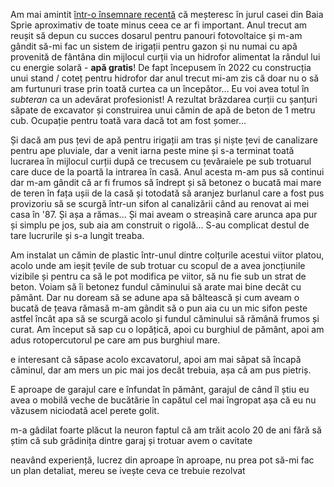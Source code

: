Am mai amintit [într-o însemnare recentă](https://www.rusiczki.net/2023/06/05/noul-numar-de-casa/) că meșteresc în jurul casei din Baia Sprie aproximativ de toate minus ceea ce ar fi important. Anul trecut am reușit să depun cu succes dosarul pentru panouri fotovoltaice și m-am gândit să-mi fac un sistem de irigații pentru gazon și nu numai cu apă provenită de fântâna din mijlocul curții via un hidrofor alimentat la rândul lui cu energie solară - **apă gratis**! De fapt începusem în 2022 cu construcția unui stand / coteț pentru hidrofor dar anul trecut mi-am zis că doar nu o să am furtunuri trase prin toată curtea ca un începător... Eu voi avea totul în *subteran* ca un adevărat profesionist! A rezultat brăzdarea curții cu șanțuri săpate de excavator și construirea unui cămin de apă de beton de 1 metru cub. Ocupație pentru toată vara dacă tot am fost șomer...

Și dacă am pus țevi de apă pentru irigații am tras și niște țevi de canalizare pentru ape pluviale, dar a venit iarna peste mine și s-a terminat toată lucrarea în mijlocul curții după ce trecusem cu țevăraiele pe sub trotuarul care duce de la poartă la intrarea în casă. Anul acesta m-am pus să continui dar m-am gândit că ar fi frumos să îndrept și să betonez o bucată mai mare de teren în fața ușii de la casă și totodată să aranjez burlanul care a fost pus provizoriu să se scurgă într-un sifon al canalizării când au renovat ai mei casa în '87. Și așa a rămas... Și mai aveam o streașină care arunca apa pur și simplu pe jos, sub aia am construit o rigolă... S-au complicat destul de tare lucrurile și s-a lungit treaba.

Am instalat un cămin de plastic într-unul dintre colțurile acestui viitor platou, acolo unde am ieșit țevile de sub trotuar cu scopul de a avea joncțiunile vizibile și pentru ca să le pot modifica pe viitor, să nu fie sub un strat de beton. Voiam să îi betonez fundul căminului să arate mai bine decât cu pământ. Dar nu doream să se adune apa să băltească și cum aveam o bucată de țeava rămasă m-am gândit să o pun aia cu un mic sifon peste astfel încât apa să se scurgă acolo și fundul căminului să rămână frumos și curat. Am început să sap cu o lopățică, apoi cu burghiul de pământ, apoi am adus rotopercutorul pe care am pus burghiul mare.

e interesant că săpase acolo excavatorul, apoi am mai săpat să încapă căminul, dar am mers un pic mai jos decât trebuia, așa că am pus pietriș. 

E aproape de garajul care e înfundat în pământ, garajul de când îl știu eu avea o mobilă veche de bucătărie în capătul cel mai îngropat așa că eu nu văzusem niciodată acel perete golit. 

m-a gâdilat foarte plăcut la neuron faptul că am trăit acolo 20 de ani fără să știm că sub grădinița dintre garaj și trotuar avem o cavitate

neavând experiență, lucrez din aproape în aproape, nu prea pot să-mi fac un plan detaliat, mereu se ivește ceva ce trebuie rezolvat